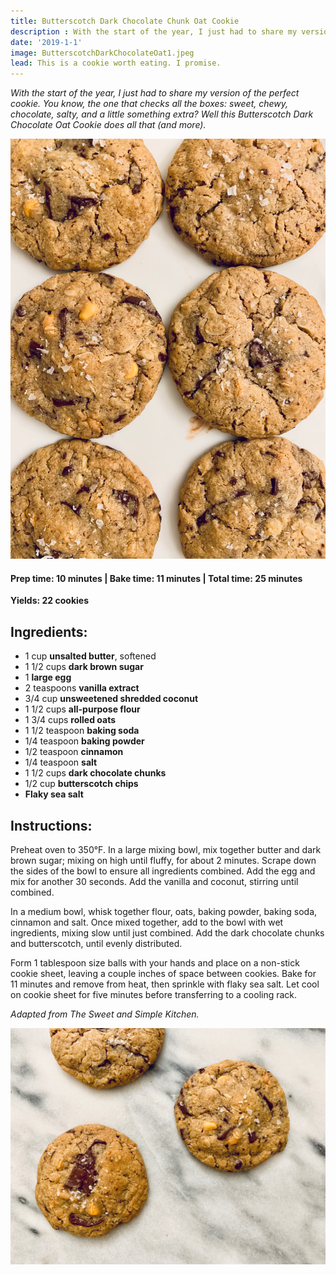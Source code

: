 ```yaml
---
title: Butterscotch Dark Chocolate Chunk Oat Cookie
description : With the start of the year, I just had to share my version of the perfect cookie. You know, the one that checks all the boxes- sweet, chewy, chocolate, salty, and a little something extra? Well this Butterscotch Dark Chocolate Oat Cookie does all that (and more).
date: '2019-1-1'
image: ButterscotchDarkChocolateOat1.jpeg
lead: This is a cookie worth eating. I promise.
---
```

*With the start of the year, I just had to share my version of the perfect cookie. You know, the one that checks all the boxes: sweet, chewy, chocolate, salty, and a little something extra? Well this Butterscotch Dark Chocolate Oat Cookie does all that (and more).*
 
 ![](ButterscotchDarkChocolateOat2.jpeg)

#### Prep time: 10 minutes | Bake time: 11 minutes | Total time: 25 minutes

**Yields: 22 cookies** 

## Ingredients:

- 1 cup **unsalted butter**, softened
- 1 1/2 cups **dark brown sugar**
- 1 **large egg**
- 2 teaspoons **vanilla extract**
- 3/4 cup **unsweetened shredded coconut**
- 1 1/2 cups **all-purpose flour**
- 1 3/4 cups **rolled oats**
- 1 1/2 teaspoon **baking soda**
- 1/4 teaspoon **baking powder**
- 1/2 teaspoon **cinnamon**
- 1/4 teaspoon **salt**
- 1 1/2 cups **dark chocolate chunks**
- 1/2 cup **butterscotch chips**
- **Flaky sea salt**


## Instructions:

Preheat oven to 350°F. In a large mixing bowl, mix together butter and dark brown sugar; mixing on high until fluffy, for about 2 minutes. Scrape down the sides of the bowl to ensure all ingredients combined. Add the egg and mix for another 30 seconds. Add the vanilla and coconut, stirring until combined. 

In a medium bowl, whisk together flour, oats, baking powder, baking soda, cinnamon and salt. Once mixed together, add to the bowl with wet ingredients, mixing slow until just combined. Add the dark chocolate chunks and butterscotch, until evenly distributed.

Form 1 tablespoon size balls with your hands and place on a non-stick cookie sheet, leaving a couple inches of space between cookies. Bake for 11 minutes and remove from heat, then sprinkle with flaky sea salt. Let cool on cookie sheet for five minutes before transferring to a cooling rack. 

*Adapted from The Sweet and Simple Kitchen.*

 ![](ButterscotchDarkChocolateOat3.jpeg)


